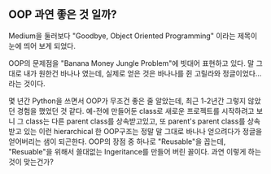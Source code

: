 ## OOP 과연 좋은 것 일까?

Medium을 둘러보다 "Goodbye, Object Oriented Programming" 이라는 제목이 눈에 띄어 보게 되었다.

OOP의 문제점을 "Banana Money Jungle Problem"에 빗대어 표현하고 있다. 말 그대로 내가 원한건 바나나 였는데, 실제로 얻은 것은 바나나를 쥔 고릴라와 정글이었다...라는 것이다.

몇 년간 Python을 쓰면서 OOP가 무조건 좋은 줄 알았는데, 최근 1-2년간 그렇지 않았던 경험을 했었던 것 같다. 예-전에 만들어둔 class로 새로운 프로젝트를 시작하려고 보니 그 class는 다른 parent class를 상속받고있고, 또 parent's parent class를 상속받고 있는 이런 hierarchical 한 OOP구조는 정말 말 그대로 바나나 얻으려다가 정글을 얻어버리는 샘이 되곤한다. OOP의 장점 중 하나로 "Reusable"을 꼽는데, "Resuable"을 위해서 쓸대없는 Ingeritance를 만들어 버린 꼴이다. 과연 이렇게 하는 것이 맞는건가?


